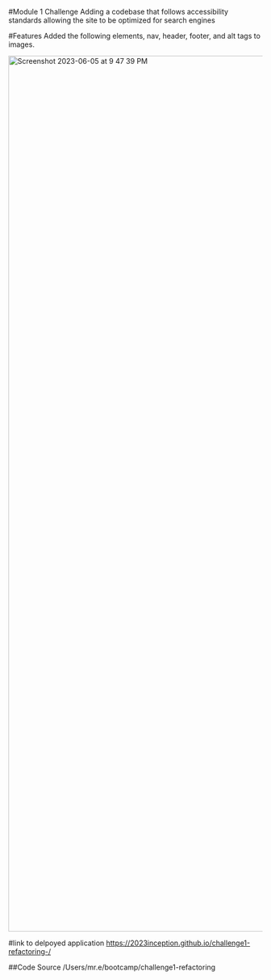 #Module 1 Challenge 
Adding a codebase that follows accessibility standards allowing the site to be optimized for search engines 

#Features 
Added the following elements, nav, header, footer, and alt tags to images. 


<img width="1736" alt="Screenshot 2023-06-05 at 9 47 39 PM" src="https://github.com/2023inception/challenge1-refactoring-/assets/133824998/c5b379e1-a094-4542-8d19-cf1634a1ee57">

#link to delpoyed application
https://2023inception.github.io/challenge1-refactoring-/

##Code Source
/Users/mr.e/bootcamp/challenge1-refactoring 
